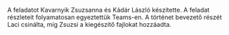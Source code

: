 A feladatot Kavarnyik Zsuzsanna és Kádár László készítette.
A feladat részleteit folyamatosan egyeztettük Teams-en.
A történet bevezető részét Laci csinálta, míg Zsuzsi a kiegészítő fajlokat hozzáadta.
